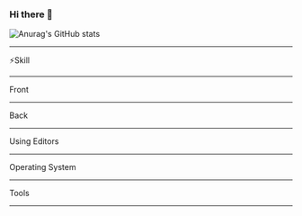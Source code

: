 ### Hi there 👋

<!--
**JEONOKJIN/JEONOKJIN** is a ✨ _special_ ✨ repository because its `README.md` (this file) appears on your GitHub profile.

Here are some ideas to get you started:

- 🔭 I’m currently working on ...
- 🌱 I’m currently learning ...
- 👯 I’m looking to collaborate on ...
- 🤔 I’m looking for help with ...
- 💬 Ask me about ...
- 📫 How to reach me: ...
- 😄 Pronouns: ...
- ⚡ Fun fact: ...
-->

![Anurag's GitHub stats](https://github-readme-stats.vercel.app/api?username=OKJIN&show_icons=true&theme=dark)

<hr>
⚡Skill
<hr>
Front
 <img src="https://img.shields.io/badge/TypeScript-3178C6?style=flat&logo=TypeScript&logoColor=white"/>
<hr>
Back
<hr>
Using Editors
<hr>
Operating System
<hr>
Tools
<hr>
